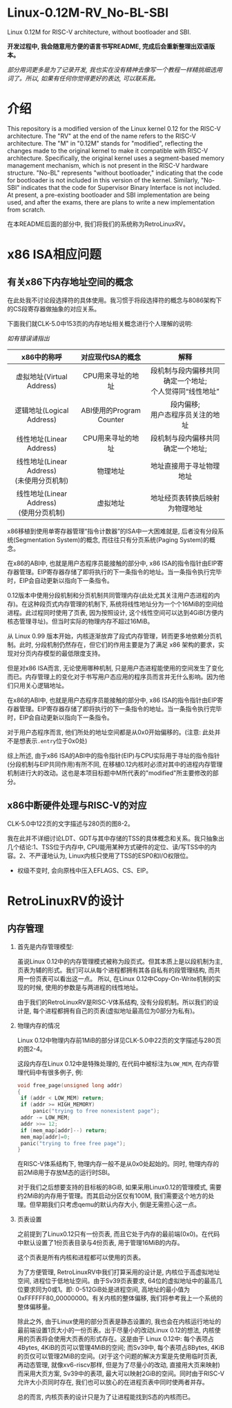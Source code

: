 # Linux-0.12M-RV_No-BL-SBI
Linux 0.12M for RISC-V architecture, without bootloader and SBI.



**开发过程中, 我会随意用方便的语言书写README, 完成后会重新整理出双语版本。**

*部分用词更多是为了记录开发, 我也实在没有精神去像写一个教程一样精挑细选用词了。所以, 如果有任何你觉得更好的表达, 可以联系我。*



# 介绍

This repository is a modified version of the Linux kernel 0.12 for the RISC-V architecture. The "RV" at the end of the name refers to the RISC-V architecture. The "M" in "0.12M" stands for "modified", reflecting the changes made to the original kernel to make it compatible with RISC-V architecture. Specifically, the original kernel uses a segment-based memory management mechanism, which is not present in the RISC-V hardware structure. "No-BL" represents "without bootloader," indicating that the code for bootloader is not included in this version of the kernel. Similarly, "No-SBI" indicates that the code for Supervisor Binary Interface is not included. At present, a pre-existing bootloader and SBI implementation are being used, and after the exams, there are plans to write a new implementation from scratch.

在本README后面的部分中, 我们将我们的系统称为RetroLinuxRV。



# x86 ISA相应问题



## 有关x86下内存地址空间的概念

在此处我不讨论段选择符的具体使用。我习惯于将段选择符的概念与8086架构下的CS段寄存器做抽象的对应关系。

下面我们就CLK-5.0中153页的内存地址相关概念进行个人理解的说明:

*如有错误请指出*

|                  x86中的称呼                   |    对应现代ISA的概念     |                             解释                             |
| :--------------------------------------------: | :----------------------: | :----------------------------------------------------------: |
|           虚拟地址(Virtual Address)            |    CPU用来寻址的地址     | 段机制与段内偏移共同确定一个地址; <br />个人觉得同“线性地址” |
|           逻辑地址(Logical Address)            | ABI使用的Program Counter |            段内偏移; <br />用户态程序员关注的地址            |
|            线性地址(Linear Address)            |    CPU用来寻址的地址     |              段机制与段内偏移共同确定一个地址;               |
| 线性地址(Linear Address)<br />(未使用分页机制) |         物理地址         |                   地址直接用于寻址物理地址                   |
|  线性地址(Linear Address)<br />(使用分页机制)  |         虚拟地址         |                地址经页表转换后映射为物理地址                |

x86移植到使用单寄存器管理“指令计数器”的ISA中一大困难就是, 后者没有分段系统(Segmentation System)的概念, 而往往只有分页系统(Paging System)的概念。

在x86的ABI中, 也就是用户态程序员能接触的部分中, x86 ISA的指令指针由EIP寄存器管理。EIP寄存器存储了即将执行的下一条指令的地址。当一条指令执行完毕时，EIP会自动更新以指向下一条指令。

0.12版本中使用分段机制和分页机制共同管理内存(此处尤其关注用户态进程的内存)。在这种段页式内存管理的机制下, 系统将线性地址分为一个个16MiB的空间给进程。此过程同时使用了页表, 因为按照设计, 这个线性空间可以达到4GiB(方便内核态管理寻址)。但当时实际的物理内存不超过16MiB。

从 Linux 0.99 版本开始，内核逐渐放弃了段式内存管理，转而更多地依赖分页机制。此时, 分段机制仍然存在，但它们的作用主要是为了满足 x86 架构的要求，实现对分页内存模型的最低限度支持。



但是对x86 ISA而言, 无论使用哪种机制, 只是用户态进程能使用的空间发生了变化而已。内存管理上的变化对于书写用户态应用的程序员而言并无什么影响。因为他们只用关心逻辑地址。

在x86的ABI中, 也就是用户态程序员能接触的部分中, x86 ISA的指令指针由EIP寄存器管理。EIP寄存器存储了即将执行的下一条指令的地址。当一条指令执行完毕时，EIP会自动更新以指向下一条指令。

对于用户态程序而言, 他们所处的地址空间都是从0x0开始偏移的。(注意: 此处并不是想表示`.entry`位于0x0处)



综上所述, 由于x86 ISA的ABI中的指令指针(EIP)与CPU实际用于寻址的指令指针(分段机制与EIP共同作用)有所不同, 在移植0.12内核时必须对其中的进程内存管理机制进行大的改动。这也是本项目标题中M所代表的"modified"所主要修改的部分。



## x86中断硬件处理与RISC-V的对应

CLK-5.0中122页的文字描述与280页的图8-2。

我在此并不详细讨论LDT、GDT与其中存储的TSS的具体概念和关系。我只抽象出几个结论:1、TSS位于内存中, CPU能用某种方式硬件的定位、读/写TSS中的内容。2、不严谨地认为, Linux内核只使用了TSS的ESP0和I/O权限位。

- 权级不变时, 会向原栈中压入EFLAGS、CS、EIP。



# RetroLinuxRV的设计



## 内存管理

1. 首先是内存管理模型:

   虽说Linux 0.12中的内存管理模式被称为段页式。但其本质上是以段机制为主, 页表为辅的形式。我们可以从每个进程都拥有其各自私有的段管理结构, 而共用一份页表可以看出这一点。
   所以, 在Linux 0.12中Copy-On-Write机制的实现的时候, 使用的参数是与两进程的线性地址。

   由于我们的RetroLinuxRV是RISC-V体系结构, 没有分段机制。所以我们的设计是, 每个进程都拥有自己的页表(虚拟地址最高位为0部分为私有)。

2. 物理内存的情况

   Linux 0.12中物理内存前1MiB的部分详见CLK-5.0中22页的文字描述与280页的图2-4。

   这段内存在Linux 0.12中是特殊处理的, 在代码中被标注为`LOW_MEM`, 在内存管理代码中有很多例子, 例:

   ```c
   void free_page(unsigned long addr)
   {
   	if (addr < LOW_MEM) return;
   	if (addr >= HIGH_MEMORY)
   		panic("trying to free nonexistent page");
   	addr -= LOW_MEM;
   	addr >>= 12;
   	if (mem_map[addr]--) return;
   	mem_map[addr]=0;
   	panic("trying to free free page");
   }
   ```

   在RISC-V体系结构下, 物理内存一般不是从0x0处起始的。同时, 物理内存的前2MiB用于存放M态的运行时SBI。

   对于我们之后想要支持的目标板的8GiB, 如果采用Linux0.12的管理模式, 需要约2MiB的内存用于管理。而其启动分区仅有100M, 我们需要这个地方的处理。但早期我们只考虑qemu的默认内存大小, 倒是无需担心这一点。

3. 页表设置

   之前提到了Linux0.12只有一份页表, 而且它处于内存的最前端(0x0)。在代码中默认设置了1份页表目录与4份页表, 用于管理16MiB的内存。

   这个页表是所有内核和进程都可以使用的页表。

   为了方便管理, RetroLinuxRV中我们打算采用的设计是, 内核位于高虚拟地址空间, 进程位于低地址空间。由于Sv39页表要求, 64位的虚拟地址中的最高几位要求同为0或1。即: 0-512GiB处是进程空间, 高地址的最小值为0xFFFFFF80_00000000。有关内核的整体偏移, 我们将参考我上一个系统的整体偏移量。

   除此之外, 由于Linux使用的部分页表是静态设置的, 我也会在内核运行地址的最前端设置1页大小的一份页表。出于尽量小的改动Linux 0.12的想法, 内核使用的页表将会使用大页表的形式存在。这是由于 Linux 0.12中: 每个表项占4Bytes, 4KiB的页可以管理4MiB的空间; 而Sv39中, 每个表项占8Bytes, 4KiB的页仅可以管理2MiB的空间。(对于这个问题的解决方案是先使用临时页表, 再动态管理, 就像xv6-riscv那样, 但是为了尽量小的改动, 直接用大页来映射)而采用大页方案, Sv39中的表项, 最大可以映射2GiB的空间。同时由于RISC-V允许大小页同时存在, 我们也可以放心的在进程页表中同时使两者并存。

   总的而言, 内核页表的设计只是为了让进程能找到S态的内核而已。

